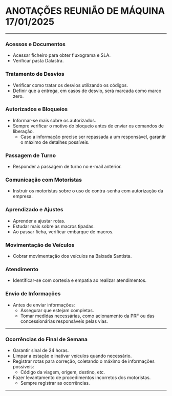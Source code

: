  # ANOTAÇÕES REUNIÃO DE MÁQUINA 17/01/2025 
---

### **Acessos e Documentos**
- Acessar ficheiro para obter fluxograma e SLA.  
- Verificar pasta Dalastra.  

### **Tratamento de Desvios**
- Verificar como tratar os desvios utilizando os códigos.  
- Definir que a entrega, em casos de desvio, será marcada como marco zero.  

### **Autorizados e Bloqueios**
- Informar-se mais sobre os autorizados.  
- Sempre verificar o motivo do bloqueio antes de enviar os comandos de liberação.  
  - Caso a informação precise ser repassada a um responsável, garantir o máximo de detalhes possíveis.  

### **Passagem de Turno**
- Responder a passagem de turno no e-mail anterior.  

### **Comunicação com Motoristas**
- Instruir os motoristas sobre o uso de contra-senha com autorização da empresa.  

### **Aprendizado e Ajustes**
- Aprender a ajustar rotas.  
- Estudar mais sobre as macros tipadas.  
- Ao passar ficha, verificar embarque de macros.  

### **Movimentação de Veículos**
- Cobrar movimentação dos veículos na Baixada Santista.  

### **Atendimento**
- Identificar-se com cortesia e empatia ao realizar atendimentos.  

### **Envio de Informações**
- Antes de enviar informações:  
  - Assegurar que estejam completas.  
  - Tomar medidas necessárias, como acionamento da PRF ou das concessionárias responsáveis pelas vias.  

---

### **Ocorrências do Final de Semana**
- Garantir sinal de 24 horas.  
- Limpar a estação e inativar veículos quando necessário.  
- Registrar rotas para correção, coletando o máximo de informações possíveis:  
  - Código da viagem, origem, destino, etc.  
- Fazer levantamento de procedimentos incorretos dos motoristas.  
  - Sempre registrar as ocorrências.  

---




